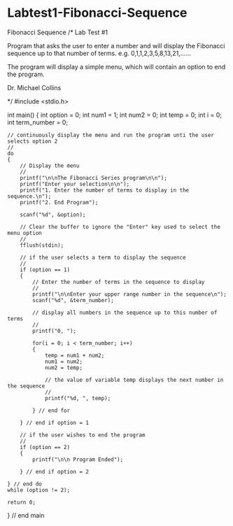 # Labtest1-Fibonacci-Sequence
Fibonacci Sequence
/*
Lab Test #1

Program that asks the user to enter a number and will display the Fibonacci sequence up to
that number of terms. e.g. 0,1,1,2,3,5,8,13,21,......

The program will display a simple menu, which will contain an option to end the program.

Dr. Michael Collins

*/
#include <stdio.h>

int main()
{
	int option = 0;
	int num1 = 1;
	int num2 = 0;
	int temp = 0;
    int i = 0;
	int term_number = 0;


	// continuously display the menu and run the program unti the user selects option 2
	//
	do
	{
		// Display the menu
		//
		printf("\n\nThe Fibonacci Series program\n\n");
		printf("Enter your selection\n\n");
		printf("1. Enter the number of terms to display in the sequence.\n");
		printf("2. End Program");
		
		scanf("%d", &option);
		
		// Clear the buffer to ignore the "Enter" key used to select the menu option
		//
		fflush(stdin);
		
		// if the user selects a term to display the sequence
		//
		if (option == 1)
		{
			// Enter the number of terms in the sequence to display
			//
			printf("\n\nEnter your upper range number in the sequence\n");
    		scanf("%d", &term_number);
    		
    		// display all numbers in the sequence up to this number of terms
			//
    		printf("0, ");
    
    		for(i = 0; i < term_number; i++)
			{
				temp = num1 + num2;
				num1 = num2;
				num2 = temp;

				// the value of variable temp displays the next number in the sequence
				//
				printf("%d, ", temp);

			} // end for
			
		} // end if option = 1
		
		// if the user wishes to end the program
		//
		if (option == 2)
		{
			printf("\n\n Program Ended");
			
		} // end if option = 2
		
	} // end do
	while (option != 2);
	
	return 0;

} // end main

